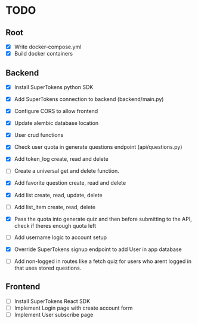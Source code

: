# TODO
## Root
- [x] Write docker-compose.yml
- [x] Build docker containers

## Backend
- [x] Install SuperTokens python SDK
- [x] Add SuperTokens connection to backend (backend/main.py)
- [x] Configure CORS to allow frontend
- [x] Update alembic database location
- [x] User crud functions
- [x] Check user quota in generate questions endpoint (api/questions.py)
- [x] Add token_log create, read and delete
- [ ] Create a universal get and delete function.
- [x] Add favorite question create, read and delete
- [x] Add list create, read, update, delete
- [ ] Add list_item create, read, delete
- [x] Pass the quota into generate quiz and then before submitting to the API, check if theres enough quota left
- [ ] Add username logic to account setup
- [x] Override SuperTokens signup endpoint to add User in app database
- [ ] Add non-logged in routes like a fetch quiz for users who arent logged in that uses stored questions.


## Frontend
- [ ] Install SuperTokens React SDK
- [ ] Implement Login page with create account form
- [ ] Implement User subscribe page
